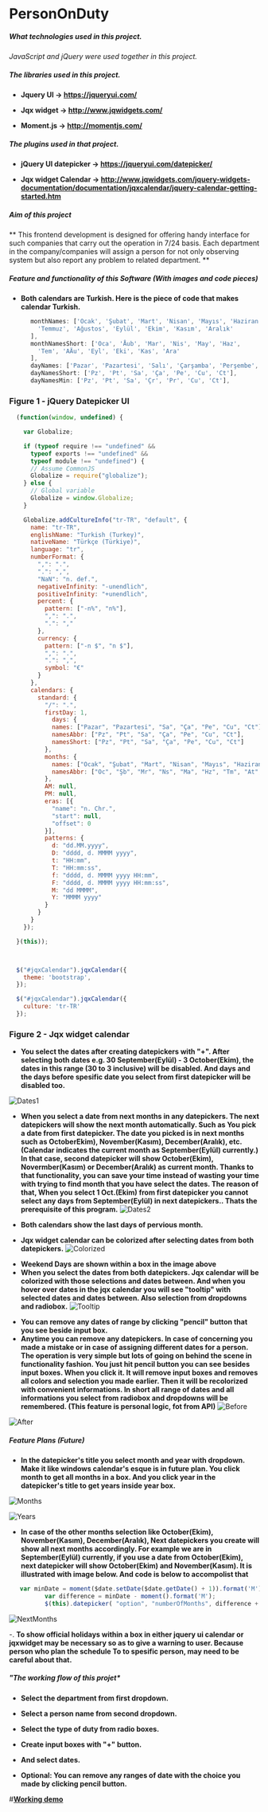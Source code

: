 # PersonOnDuty

##### *What technologies used in this project.*

*JavaScript and jQuery were used together in this project.*

##### *The libraries used in this project.*

- **Jquery UI -> https://jqueryui.com/**

- **Jqx widget -> http://www.jqwidgets.com/**

- **Moment.js -> http://momentjs.com/**

##### *The plugins used in that project.*

- **jQuery UI datepicker -> https://jqueryui.com/datepicker/**

- **Jqx widget Calendar -> http://www.jqwidgets.com/jquery-widgets-documentation/documentation/jqxcalendar/jquery-calendar-getting-started.htm**

##### *Aim of this project*

** This frontend development is designed for offering handy interface for such companies that carry out the operation in 7/24 basis. Each department in the company/companies will assign a person for not only observing system but also report any problem to related department. ** 

##### *Feature and functionality of this Software (With images and code pieces)*

- **Both calendars are Turkish. Here is the piece of code that makes calendar Turkish.**

```javascript
      monthNames: ['Ocak', 'Şubat', 'Mart', 'Nisan', 'Mayıs', 'Haziran',
        'Temmuz', 'Ağustos', 'Eylül', 'Ekim', 'Kasım', 'Aralık'
      ],
      monthNamesShort: ['Oca', 'Åub', 'Mar', 'Nis', 'May', 'Haz',
        'Tem', 'AÄu', 'Eyl', 'Eki', 'Kas', 'Ara'
      ],
      dayNames: ['Pazar', 'Pazartesi', 'Salı', 'Çarşamba', 'Perşembe', 'Cuma', 'Cumartesi'],
      dayNamesShort: ['Pz', 'Pt', 'Sa', 'Ça', 'Pe', 'Cu', 'Ct'],
      dayNamesMin: ['Pz', 'Pt', 'Sa', 'Çr', 'Pr', 'Cu', 'Ct'],
```

### **Figure 1 - jQuery Datepicker UI**

```javascript
  (function(window, undefined) {

    var Globalize;

    if (typeof require !== "undefined" &&
      typeof exports !== "undefined" &&
      typeof module !== "undefined") {
      // Assume CommonJS
      Globalize = require("globalize");
    } else {
      // Global variable
      Globalize = window.Globalize;
    }

    Globalize.addCultureInfo("tr-TR", "default", {
      name: "tr-TR",
      englishName: "Turkish (Turkey)",
      nativeName: "Türkçe (Türkiye)",
      language: "tr",
      numberFormat: {
        ",": ".",
        ".": ",",
        "NaN": "n. def.",
        negativeInfinity: "-unendlich",
        positiveInfinity: "+unendlich",
        percent: {
          pattern: ["-n%", "n%"],
          ",": ".",
          ".": ","
        },
        currency: {
          pattern: ["-n $", "n $"],
          ",": ".",
          ".": ",",
          symbol: "€"
        }
      },
      calendars: {
        standard: {
          "/": ".",
          firstDay: 1,
            days: {
            names: ["Pazar", "Pazartesi", "Sa", "Ça", "Pe", "Cu", "Ct"],
            namesAbbr: ["Pz", "Pt", "Sa", "Ça", "Pe", "Cu", "Ct"],
            namesShort: ["Pz", "Pt", "Sa", "Ça", "Pe", "Cu", "Ct"]
          },
          months: {
            names: ["Ocak", "Şubat", "Mart", "Nisan", "Mayıs", "Haziran", "Temmuz", "Ağustos", "Eylül", "Ekim", "Kasım", "Aralık", ""],
            namesAbbr: ["Oc", "Şb", "Mr", "Ns", "Ma", "Hz", "Tm", "At", "el", "Ek", "Ks", "Al", ""]
          },
          AM: null,
          PM: null,
          eras: [{
            "name": "n. Chr.",
            "start": null,
            "offset": 0
          }],
          patterns: {
            d: "dd.MM.yyyy",
            D: "dddd, d. MMMM yyyy",
            t: "HH:mm",
            T: "HH:mm:ss",
            f: "dddd, d. MMMM yyyy HH:mm",
            F: "dddd, d. MMMM yyyy HH:mm:ss",
            M: "dd MMMM",
            Y: "MMMM yyyy"
          }
        }
      }
    });

  }(this));



  $("#jqxCalendar").jqxCalendar({
    theme: 'bootstrap',
  });

  $("#jqxCalendar").jqxCalendar({
    culture: 'tr-TR'
  });
```
### **Figure 2 - Jqx widget calendar**  

- **You select the dates after creating datepickers with "+". After selecting both dates e.g. 30 September(Eylül) - 3 October(Ekim), the dates in this range (30 to 3 inclusive) will be disabled. And days and the days before spesific date you select from first datepicker will be disabled too.**

![Dates1][Dates1]

[Dates1]: https://i.itsosticky.com/6867rh.png "Disabled Dates"

- **When you select a date from next months in any datepickers. The next datepickers will show the next month automatically. Such as You pick a date from first datepicker. The date you picked is in next months such as OctoberEkim), November(Kasım), December(Aralık), etc. (Calendar indicates the current month as September(Eylül) currently.) In that case, second datepicker will show October(Ekim), Novermber(Kasım) or December(Aralık) as current month. Thanks to that functionality, you can save your time instead of wasting your time with trying to find month that you have select the dates. The reason of that, When you select 1 Oct.(Ekim) from first datepicker you cannot select any days from September(Eylül) in next datepickers.. Thats the prerequisite of this program.**
![Dates2][Dates2]

[Dates2]: https://i.itsosticky.com/10njc8l.png "Pervious Dates"

 - **Both calendars show the last days of pervious month.**
 
 - **Jqx widget calendar can be colorized after selecting dates from both datepickers.**
![Colorized][Colorized]

[Colorized]: https://i.itsosticky.com/10o9lqw.png "Colorized"

- **Weekend Days are shown within a box in the image above**
- **When you select the dates from both datepickers. Jqx calendar will be colorized with those selections and dates between. And when you hover over dates in the jqx calendar you will see "tooltip" with selected dates and dates between. Also selection from dropdowns and radiobox.**
![Tooltip][Tooltip]

[Tooltip]: https://i.itsosticky.com/zhi1pb.png "Tooltip"

- **You can remove any dates of range by clicking "pencil" button that you see beside input box.**
- **Anytime you can remove any datepickers. In case of concerning you made a mistake or in case of assigning different dates for a person. The operation is very simple but lots of going on behind the scene in functionality fashion. You just hit pencil button you can see besides input boxes. When you click it. It will remove input boxes and removes all colors and selection you made earlier. Then it will be recolorized with convenient informations. In short all range of dates and all informations you select from radiobox and dropdowns will be remembered. (This feature is personal logic, fot from API)**
![Before][Before]

[Before]: https://i.itsosticky.com/1a1iu96.png "Before"

![After][After]

[After]: https://i.itsosticky.com/131uzod.png "After"



##### *Feature Plans (Future)*

- **In the datepicker's title you select month and year with dropdown. Make it like windows calendar's esque is in future plan. You click month to get all months in a box. And you click year in the datepicker's title to get years inside year box.**

![Months][Months]

[Months]: https://i.itsosticky.com/ij8mf0.png "Months"

![Years][Years]

[Years]: https://i.itsosticky.com/1tetm8k.png "Years"



- **In case of the other months selection like October(Ekim), November(Kasım), December(Aralık), Next datepickers you create will show all next months accordingly. For example we are in September(Eylül) currently, if you use a date from October(Ekim), next datepicker will show October(Ekim) and November(Kasım). It is illustrated with image below. And code is below to accompolist that** 

```javascript
   var minDate = moment($date.setDate($date.getDate() + 1)).format('M');
          var difference = minDate - moment().format('M');
          $(this).datepicker( "option", "numberOfMonths", difference + 1);
```

![NextMonths][NextMonths]

[NextMonths]: https://i.itsosticky.com/8zw9f.png "NextMonths"

-. **To show official holidays within a box in either jquery ui calendar or jqxwidget may
 be necessary so as to give a warning to user. Because person who plan the schedule
 To to spesific person, may need to be careful about that.**

##### "The working flow of this projet*

- **Select the department from first dropdown.**

- **Select a person name from second dropdown.**

- **Select the type of duty from radio boxes.**

- **Create input boxes with "+" button.**

- **And select dates.**

- **Optional: You can remove any ranges of date with the choice you made by clicking pencil button.**


#**[Working demo](http://jsfiddle.net/hellyeah/smzz2vvk/embedded/result)**
